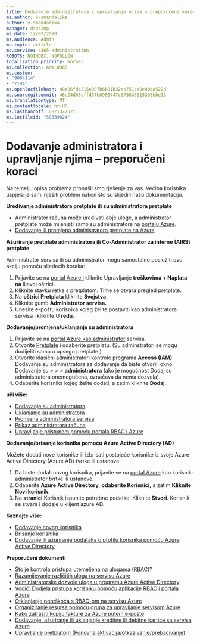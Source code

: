 ```yaml
---
title: Dodavanje administratora i upravljanje njima – preporučeni koraci
ms.author: v-smandalika
author: v-smandalika
manager: dansimp
ms.date: 12/07/2020
ms.audience: Admin
ms.topic: article
ms.service: o365-administration
ROBOTS: NOINDEX, NOFOLLOW
localization_priority: Normal
ms.collection: Adm_O365
ms.custom:
- "9004114"
- "7194"
ms.openlocfilehash: 48a06fde215e007b6b81b32ab751ca8e4bba522d
ms.sourcegitcommit: 46e24d65cffd37b6988447c6738b3315303bbe13
ms.translationtype: MT
ms.contentlocale: hr-HR
ms.lasthandoff: 08/13/2021
ms.locfileid: "58339024"
---
```

# <a name="how-to-add-and-manage-administrators---recommended-steps"></a>Dodavanje administratora i upravljanje njima – preporučeni koraci

Na temelju opisa problema pronašli smo rješenje za vas. Većina korisnika uspjela je sami riješiti problem nakon što su slijedili našu dokumentaciju.

**Uređivanje administratora pretplate ili su administratora pretplate**

- Administrator računa može uređivati obje uloge, a administrator pretplate može mijenjati samo su administratore na [portalu Azure](https://ms.portal.azure.com/#home).
- [Dodavanje ili promjena administratora pretplate na Azure](https://docs.microsoft.com/azure/cost-management-billing/manage/add-change-subscription-administrator)

**Ažuriranje pretplate administratora ili Co-Administrator za interne (AIRS) pretplate**

Administrator servisa ili su administrator mogu samostalno poslužiti ovu akciju pomoću sljedećih koraka:

1. Prijavite se na [portal Azure i](https://ms.portal.azure.com/#home) kliknite Upravljanje **troškovima + Naplata na** lijevoj oštrici.
2. Kliknite stavku retka s pretplatom. Time se otvara pregled pretplate.
3. Na **oštrici Pretplata** kliknite **Svojstva**. 
4. Kliknite gumb **Administrator servisa.**
5. Unesite e-poštu korisnika kojeg želite postaviti kao administratora servisa i kliknite U **redu**.

**Dodavanje/promjena/uklanjanje su administratora**

1. Prijavite se na [portal Azure kao administrator](https://ms.portal.azure.com/#home) servisa.
2. Otvorite [Pretplate](https://ms.portal.azure.com/#blade/Microsoft_Azure_Billing/SubscriptionsBlade) i odaberite pretplatu. (Su adminstratori se mogu dodijeliti samo u opsegu pretplate.)
3. Otvorite klasični administratori kontrole programa **Access (IAM)** Dodavanje su administratora za dodavanje da biste otvorili okno Dodavanje su  >    >    >   **administratora** (ako je mogućnost Dodaj su administratora onemogućena, označava da nema dozvola).
4. Odaberite korisnika kojeg želite dodati, a zatim kliknite **Dodaj**.

**uči više:**
- [Dodavanje su administratora](https://docs.microsoft.com/azure/role-based-access-control/classic-administrators)
- [Uklanjanje su administratora](https://docs.microsoft.com/azure/role-based-access-control/classic-administrators)
- [Promjena administratora servisa](https://docs.microsoft.com/azure/role-based-access-control/classic-administrators)
- [Prikaz administratora računa](https://docs.microsoft.com/azure/role-based-access-control/classic-administrators)
- [Upravljanje pristupom pomoću portala RBAC i Azure](https://docs.microsoft.com/azure/role-based-access-control/role-assignments-portal)

**Dodavanje/brisanje korisnika pomoću Azure Active Directory (AD)**

Možete dodati nove korisnike ili izbrisati postojeće korisnike iz svoje Azure Active Directory (Azure AD) tvrtke ili ustanove:

1. Da biste dodali novog korisnika, prijavite se na [portal Azure](https://ms.portal.azure.com/#home) kao korisnik-administrator tvrtke ili ustanove.
2. Odaberite **Azure Active Directory**, **odaberite Korisnici,** a zatim **Kliknite Novi korisnik**.
3. Na **stranici** Korisnik ispunite potrebne podatke. Kliknite **Stvori**. Korisnik se stvara i dodaje u klijent azure AD.

**Saznajte više:**

- [Dodavanje novog korisnika](https://docs.microsoft.com/azure/active-directory/fundamentals/add-users-azure-active-directory)
- [Brisanje korisnika](https://docs.microsoft.com/azure/active-directory/fundamentals/add-users-azure-active-directory)
- [Dodavanje ili ažuriranje podataka o profilu korisnika pomoću Azure Active Directory](https://docs.microsoft.com/azure/active-directory/fundamentals/active-directory-users-profile-azure-portal)

**Preporučeni dokumenti**

- [Što je kontrola pristupa utemeljena na ulogama (RBAC)?](https://docs.microsoft.com/azure/role-based-access-control/overview)
- [Razumijevanje različitih uloga na servisu Azure](https://docs.microsoft.com/azure/role-based-access-control/rbac-and-directory-admin-roles)
- [Administratorske dozvole uloga u programu Azure Active Directory](https://docs.microsoft.com/azure/active-directory/roles/permissions-reference)
- [Vodič: Dodjela pristupa korisniku pomoću aplikacije RBAC i portala Azure](https://docs.microsoft.com/azure/role-based-access-control/quickstart-assign-role-user-portal)
- [Otklanjanje poteškoća s RBAC-om na servisu Azure](https://docs.microsoft.com/azure/role-based-access-control/troubleshooting)
- [Organiziranje resursa pomoću grupa za upravljanje servisom Azure](https://docs.microsoft.com/azure/governance/management-groups/overview)
- [Kako zatražiti kopiju fakture za Azure putem e-pošte](https://azure.microsoft.com/blog/azure-email-invoices/)
- [Dodavanje, ažuriranje ili uklanjanje kreditne ili debitne kartice sa servisa Azure](https://docs.microsoft.com/azure/cost-management-billing/manage/change-credit-card)
- [Upravljanje pretplatom (Ponovna aktivacija/otkazivanje/prebacivanje)](https://docs.microsoft.com/azure/cost-management-billing/manage/subscription-disabled)



